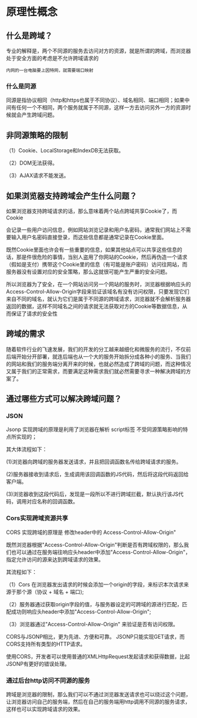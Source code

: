 

# 原理性概念

## 什么是跨域？

专业的解释是，两个不同源的服务去访问对方的资源，就是所谓的跨域，而浏览器处于安全方面的考虑是不允许跨域请求的

`内网的一台电脑要上因特网，就需要端口映射 `

### 什么是同源 

同源是指协议相同（http和https也属于不同协议）、域名相同、端口相同；如果中间有任何一个不相同，两个服务就属于不同源，这样一方去访问另外一方的资源时候就会产生跨域问题。

## 非同源策略的限制
（1）Cookie、LocalStorage和IndexDB无法获取。

（2）DOM无法获得。

（3）AJAX请求不能发送。

## 如果浏览器支持跨域会产生什么问题？
如果浏览器支持跨域请求的话，那么意味着两个站点跨域共享Cookie了，而Cookie

会记录一些用户访问信息，例如网站浏览记录和用户名密码，通常我们网站上不需要输入用户名密码直接登录，而这些信息都是通常记录在Cookie里面。

既然Cookie里面也许会有一些重要的信息，如果其他站点可以共享这些信息的话，那是件很危险的事情，当别人盗用了你网站的Cookie，然后再伪造一个请求（假如是支付）携带这个Cookie里的信息（有可能是账户密码）访问往网站，而服务器没有设置对应的安全策略，那么这就很可能产生严重的安全问题。

所以浏览器为了安全，在一个网站访问另一个网站的服务时，浏览器根据响应头的Access-Control-Allow-Origin字段来验证该域名有没有访问权限，只要发现它们来自不同的域名，就认为它们是属于不同源的跨域请求，浏览器就不会解析服务器返回的数据，这样不同域名之间的请求就无法获取对方的Cookie等数据信息，从而保证了请求的安全性


## 跨域的需求
随着软件行业的飞速发展，我们的开发的分工越来越细化和微服务的流行，不仅前后端开始分开部署，就连后端也从一个大的服务开始拆分成各种小的服务、当我们的网站和我们的服务端分离开来的时候，也就必然造成了跨域的问题，而这种情况又属于我们的正常需求，而要满足这种需求我们就必然需要寻求一种解决跨域的方案了。




## 通过哪些方式可以解决跨域问题？

### JSON
Jsonp 实现跨域的原理是利用了浏览器在解析 script标签 不受同源策略影响的特点所实现的；

其大体流程如下：

(1)浏览器向跨域的服务器发送请求，并且把回调函数名传给跨域请求的服务。

(2)服务器接收到请求后，生成调用该回调函数的JS代码，然后将这段代码返回给客户端。

(3)浏览器收到这段代码后，发现是一段<javascript>所以不进行跨域拦截，默认执行该JS代码，调用对应名称的回调函数。

### Cors实现跨域资源共享
CORS 实现跨域的原理是 修改header中的 Access-Control-Allow-Origin"

既然浏览器根据"Access-Control-Allow-Origin"判断是否有跨域权限的，那么我们也可以通过在服务端往响应头header中添加"Access-Control-Allow-Origin"，指定允许访问的源来达到跨域请求的效果。

其流程如下：

（1）Cors 在浏览器发出请求的时候会添加一个origin的字段，来标识本次请求来源于那个源（协议 + 域名 + 端口);

（2）服务器通过获取origin字段的值，与服务器设定的可跨域的源进行匹配，匹配成功则响应头header中添加"Access-Control-Allow-Origin";

（3）浏览器通过"Access-Control-Allow-Origin" 来验证是否有访问权限。

CORS与JSONP相比，更为先进、方便和可靠。 JSONP只能实现GET请求，而CORS支持所有类型的HTTP请求。

使用CORS，开发者可以使用普通的XMLHttpRequest发起请求和获得数据，比起JSONP有更好的错误处理。


###  通过后台http访问不同源的服务
跨域是浏览器的限制，那么我们可以不通过浏览器发送请求也可以绕过这个问题，让浏览器访问自己的服务端，然后在自己的服务端用http调用不同源的服务请求，这样也可以实现跨域请求的效果。
